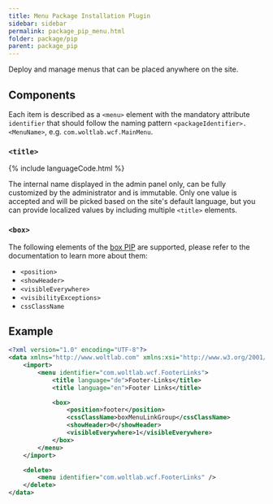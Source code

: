 ```yaml
---
title: Menu Package Installation Plugin
sidebar: sidebar
permalink: package_pip_menu.html
folder: package/pip
parent: package_pip
---
```


Deploy and manage menus that can be placed anywhere on the site.

## Components

Each item is described as a `<menu>` element with the mandatory attribute `identifier` that should follow the naming pattern `<packageIdentifier>.<MenuName>`, e.g. `com.woltlab.wcf.MainMenu`.

### `<title>`

{% include languageCode.html %}

The internal name displayed in the admin panel only, can be fully customized by the administrator and is immutable. Only one value is accepted and will be picked based on the site's default language, but you can provide localized values by including multiple `<title>` elements.

### `<box>`

The following elements of the [box PIP](package_pip_box.html) are supported, please refer to the documentation to learn more about them:

* `<position>`
* `<showHeader>`
* `<visibleEverywhere>`
* `<visibilityExceptions>`
* `cssClassName`

## Example

```xml
<?xml version="1.0" encoding="UTF-8"?>
<data xmlns="http://www.woltlab.com" xmlns:xsi="http://www.w3.org/2001/XMLSchema-instance" xsi:schemaLocation="http://www.woltlab.com http://www.woltlab.com/XSD/2019/menu.xsd">
    <import>
        <menu identifier="com.woltlab.wcf.FooterLinks">
            <title language="de">Footer-Links</title>
            <title language="en">Footer Links</title>

            <box>
                <position>footer</position>
                <cssClassName>boxMenuLinkGroup</cssClassName>
                <showHeader>0</showHeader>
                <visibleEverywhere>1</visibleEverywhere>
            </box>
        </menu>
    </import>

    <delete>
        <menu identifier="com.woltlab.wcf.FooterLinks" />
    </delete>
</data>
```
